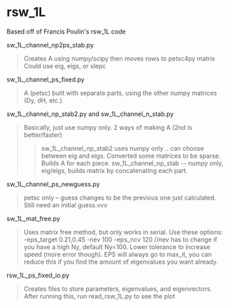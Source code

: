 rsw_1L
======
Based off of Francis Poulin's rsw_1L code

sw_1L_channel_np2ps_stab.py  
>Creates A using numpy/scipy then moves rows to petsc4py matrix Could use eig, eigs, or slepc 

sw_1L_channel_ps_fixed.py 
>A (petsc) built with separate parts, using the other numpy matrices (Dy, dH, etc.) 

sw_1L_channel_np_stab2.py and sw_1L_channel_n_stab.py 
>Basically, just use numpy only. 2 ways of making A (2nd is better/faster) 
>>sw_1L_channel_np_stab2 uses numpy only .. can choose between eig and eigs. Converted some matrices to be sparse. Builds A for each piece.
>>sw_1L_channel_np_stab -- numpy only, eig/eigs, builds matrix by concatenating each part.

sw_1L_channel_ps_newguess.py 
>petsc only – guess changes to be the previous one just calculated. Still need an initial guess.vvv

sw_1L_mat_free.py
>Uses matrix free method, but only works in serial.
>Use these options: -eps_target 0.21,0.45 -nev 100 -eps_ncv 120 //nev has to change if you have a high Ny, default Ny=100.
>Lower tolerance to increase speed (more error though).
>EPS will always go to max_it, you can reduce this if you find the amount of eigenvalues you want already.

rsw_1L_ps_fixed_io.py
> Creates files to store parameters, eigenvalues, and eigenvectors. After running this, run read_rsw_1L.py to see the plot
